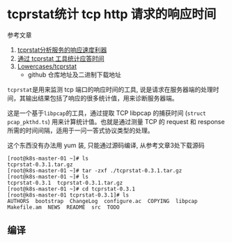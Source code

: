 # tcprstat统计 tcp http 请求的响应时间

参考文章

1. [tcprstat分析服务的响应速度利器](https://www.cnblogs.com/qmfsun/p/11726702.html)
2. [通过 tcprstat 工具统计应答时间](https://gohalo.me/post/linux-tcprstat.html)
3. [Lowercases/tcprstat](https://github.com/Lowercases/tcprstat/releases)
    - github 仓库地址及二进制下载地址

`tcprstat`是用来监测 tcp 端口的响应时间的工具, 说是请求在服务器端的处理时间，其输出结果包括了响应的很多统计值，用来诊断服务器端。

这是一个基于`libpcap`的工具，通过提取 TCP libpcap 的捕获时间 (`struct pcap_pkthd.ts`) 用来计算统计值。也就是通过测量 TCP 的 request 和 response 所需的时间间隔，适用于一问一答式协议类型的处理。

这个东西没有办法用 yum 装, 只能通过源码编译, 从参考文章3处下载源码

```
[root@k8s-master-01 ~]# ls
tcprstat-0.3.1.tar.gz
[root@k8s-master-01 ~]# tar -zxf ./tcprstat-0.3.1.tar.gz
[root@k8s-master-01 ~]# ls
tcprstat-0.3.1  tcprstat-0.3.1.tar.gz
[root@k8s-master-01 ~]# cd tcprstat-0.3.1
[root@k8s-master-01 tcprstat-0.3.1]# ls
AUTHORS  bootstrap  ChangeLog  configure.ac  COPYING  libpcap  Makefile.am  NEWS  README  src  TODO
```

## 编译
